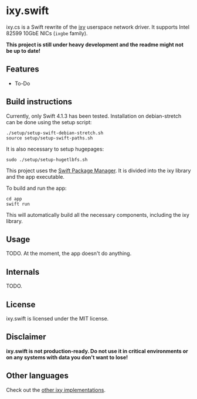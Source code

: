 # ixy.swift

ixy.cs is a Swift rewrite of the [ixy](https://github.com/emmericp/ixy) userspace network driver.
It supports Intel 82599 10GbE NICs (`ixgbe` family).

**This project is still under heavy development and the readme might not be up to date!**

## Features

* To-Do

## Build instructions

Currently, only Swift 4.1.3 has been tested.
Installation on debian-stretch can be done using the setup script:

	./setup/setup-swift-debian-stretch.sh
	source setup/setup-swift-paths.sh

It is also necessary to setup hugepages:

    sudo ./setup/setup-hugetlbfs.sh

This project uses the [Swift Package Manager](https://swift.org/package-manager/). It is divided into the ixy library and the app executable.

To build and run the app:

	cd app
	swift run

This will automatically build all the necessary components, including the ixy library.

## Usage

TODO. At the moment, the app doesn't do anything.

## Internals

TODO.

## License

ixy.swift is licensed under the MIT license.

## Disclaimer

**ixy.swift is not production-ready. Do not use it in critical environments or on any systems with data you don't want to lose!**

## Other languages

Check out the [other ixy implementations](https://github.com/ixy-languages).